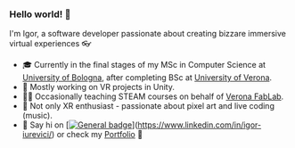 ### Hello world! 👋

I'm Igor, a software developer passionate about creating bizzare immersive virtual experiences 👓

- 🎓 Currently in the final stages of my MSc in Computer Science at [University of Bologna](https://corsi.unibo.it/2cycle/ComputerScience), after completing BSc at [University of Verona](https://www.di.univr.it/?lang=en).
- 🔭 Mostly working on VR projects in Unity.
- 👨‍🏫 Occasionally teaching STEAM courses on behalf of [Verona FabLab](https://www.veronafablab.it/en/).
- 🎨 Not only XR enthusiast - passionate about pixel art and live coding (music).
- 🔗 Say hi on [[![General badge](https://img.shields.io/badge/LinkedIn-0077B5?style=for-the-badge&logo=linkedin&logoColor=white
)](https://shields.io/)](https://www.linkedin.com/in/igor-iurevici/) or check my [Portfolio](https://igor-iurevici.github.io) 💼


<!--
**igor-iurevici/igor-iurevici** is a ✨ _special_ ✨ repository because its `README.md` (this file) appears on your GitHub profile.

Here are some ideas to get you started:

- 🔭 I’m currently working on ...
- 🌱 I’m currently learning ...
- 👯 I’m looking to collaborate on ...
- 🤔 I’m looking for help with ...
- 💬 Ask me about ...
- 📫 How to reach me: ...
- 😄 Pronouns: ...
- ⚡ Fun fact: ...
-->

